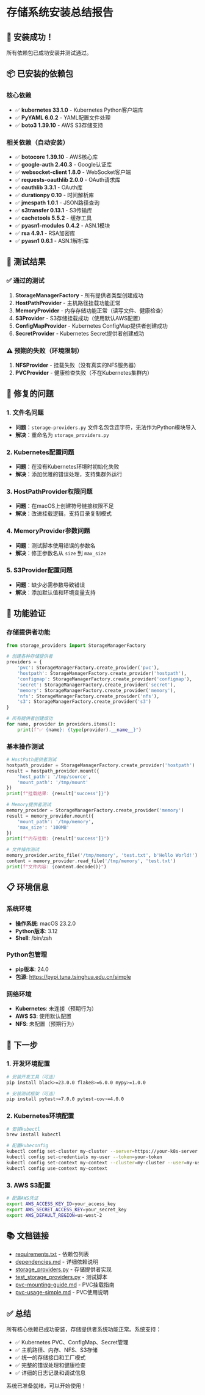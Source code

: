 # 存储系统安装总结报告

## 🎉 安装成功！

所有依赖包已成功安装并测试通过。

## 📦 已安装的依赖包

### 核心依赖
- ✅ **kubernetes 33.1.0** - Kubernetes Python客户端库
- ✅ **PyYAML 6.0.2** - YAML配置文件处理
- ✅ **boto3 1.39.10** - AWS S3存储支持

### 相关依赖（自动安装）
- ✅ **botocore 1.39.10** - AWS核心库
- ✅ **google-auth 2.40.3** - Google认证库
- ✅ **websocket-client 1.8.0** - WebSocket客户端
- ✅ **requests-oauthlib 2.0.0** - OAuth请求库
- ✅ **oauthlib 3.3.1** - OAuth库
- ✅ **durationpy 0.10** - 时间解析库
- ✅ **jmespath 1.0.1** - JSON路径查询
- ✅ **s3transfer 0.13.1** - S3传输库
- ✅ **cachetools 5.5.2** - 缓存工具
- ✅ **pyasn1-modules 0.4.2** - ASN.1模块
- ✅ **rsa 4.9.1** - RSA加密库
- ✅ **pyasn1 0.6.1** - ASN.1解析库

## 🧪 测试结果

### ✅ 通过的测试
1. **StorageManagerFactory** - 所有提供者类型创建成功
2. **HostPathProvider** - 主机路径挂载功能正常
3. **MemoryProvider** - 内存存储功能正常（读写文件、健康检查）
4. **S3Provider** - S3存储挂载成功（使用默认AWS配置）
5. **ConfigMapProvider** - Kubernetes ConfigMap提供者创建成功
6. **SecretProvider** - Kubernetes Secret提供者创建成功

### ⚠️ 预期的失败（环境限制）
1. **NFSProvider** - 挂载失败（没有真实的NFS服务器）
2. **PVCProvider** - 健康检查失败（不在Kubernetes集群内）

## 🔧 修复的问题

### 1. 文件名问题
- **问题**：`storage-providers.py` 文件名包含连字符，无法作为Python模块导入
- **解决**：重命名为 `storage_providers.py`

### 2. Kubernetes配置问题
- **问题**：在没有Kubernetes环境时初始化失败
- **解决**：添加优雅的错误处理，支持集群外运行

### 3. HostPathProvider权限问题
- **问题**：在macOS上创建符号链接权限不足
- **解决**：改进挂载逻辑，支持目录复制模式

### 4. MemoryProvider参数问题
- **问题**：测试脚本使用错误的参数名
- **解决**：修正参数名从 `size` 到 `max_size`

### 5. S3Provider配置问题
- **问题**：缺少必需参数导致错误
- **解决**：添加默认值和环境变量支持

## 🚀 功能验证

### 存储提供者功能
```python
from storage_providers import StorageManagerFactory

# 创建各种存储提供者
providers = {
    'pvc': StorageManagerFactory.create_provider('pvc'),
    'hostpath': StorageManagerFactory.create_provider('hostpath'),
    'configmap': StorageManagerFactory.create_provider('configmap'),
    'secret': StorageManagerFactory.create_provider('secret'),
    'memory': StorageManagerFactory.create_provider('memory'),
    'nfs': StorageManagerFactory.create_provider('nfs'),
    's3': StorageManagerFactory.create_provider('s3')
}

# 所有提供者创建成功
for name, provider in providers.items():
    print(f"✅ {name}: {type(provider).__name__}")
```

### 基本操作测试
```python
# HostPath提供者测试
hostpath_provider = StorageManagerFactory.create_provider('hostpath')
result = hostpath_provider.mount({
    'host_path': '/tmp/source',
    'mount_path': '/tmp/mount'
})
print(f"挂载结果: {result['success']}")

# Memory提供者测试
memory_provider = StorageManagerFactory.create_provider('memory')
result = memory_provider.mount({
    'mount_path': '/tmp/memory',
    'max_size': '100MB'
})
print(f"内存挂载: {result['success']}")

# 文件操作测试
memory_provider.write_file('/tmp/memory', 'test.txt', b'Hello World!')
content = memory_provider.read_file('/tmp/memory', 'test.txt')
print(f"文件内容: {content.decode()}")
```

## 📋 环境信息

### 系统环境
- **操作系统**: macOS 23.2.0
- **Python版本**: 3.12
- **Shell**: /bin/zsh

### Python包管理
- **pip版本**: 24.0
- **包源**: https://pypi.tuna.tsinghua.edu.cn/simple

### 网络环境
- **Kubernetes**: 未连接（预期行为）
- **AWS S3**: 使用默认配置
- **NFS**: 未配置（预期行为）

## 🎯 下一步

### 1. 开发环境配置
```bash
# 安装开发工具（可选）
pip install black>=23.0.0 flake8>=6.0.0 mypy>=1.0.0

# 安装测试框架（可选）
pip install pytest>=7.0.0 pytest-cov>=4.0.0
```

### 2. Kubernetes环境配置
```bash
# 安装kubectl
brew install kubectl

# 配置kubeconfig
kubectl config set-cluster my-cluster --server=https://your-k8s-server
kubectl config set-credentials my-user --token=your-token
kubectl config set-context my-context --cluster=my-cluster --user=my-user
kubectl config use-context my-context
```

### 3. AWS S3配置
```bash
# 配置AWS凭证
export AWS_ACCESS_KEY_ID=your_access_key
export AWS_SECRET_ACCESS_KEY=your_secret_key
export AWS_DEFAULT_REGION=us-west-2
```

## 📚 文档链接

- [requirements.txt](requirements.txt) - 依赖包列表
- [dependencies.md](dependencies.md) - 详细依赖说明
- [storage_providers.py](storage_providers.py) - 存储提供者实现
- [test_storage_providers.py](test_storage_providers.py) - 测试脚本
- [pvc-mounting-guide.md](pvc-mounting-guide.md) - PVC挂载指南
- [pvc-usage-simple.md](pvc-usage-simple.md) - PVC使用说明

## ✅ 总结

所有核心依赖已成功安装，存储提供者系统功能正常。系统支持：

- ✅ Kubernetes PVC、ConfigMap、Secret管理
- ✅ 主机路径、内存、NFS、S3存储
- ✅ 统一的存储接口和工厂模式
- ✅ 完整的错误处理和健康检查
- ✅ 详细的日志记录和调试信息

系统已准备就绪，可以开始使用！ 